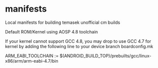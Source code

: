 manifests
=========

Local manifests for building temasek unofficial cm builds

Default ROM/Kernel using AOSP 4.8 toolchain

If your kernel cannot support GCC 4.8, you may drop to use
GCC 4.7 for kernel by adding the following line to your
device branch boardconfig.mk

ARM_EABI_TOOLCHAIN := $(ANDROID_BUILD_TOP)/prebuilts/gcc/linux-x86/arm/arm-eabi-4.7/bin
